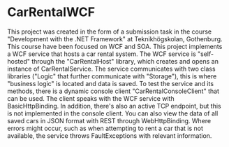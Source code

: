 # CarRentalWCF
This project was created in the form of a submission task in the course "Development with the .NET Framework" at Teknikhögskolan, Gothenburg. This course have been focused on WCF and SOA.
This project implements a WCF service that hosts a car rental system. The WCF service is "self-hosted" through the "CarRentalHost" library, which creates and opens an instance of CarRentalService.
The service communicates with two class libraries ("Logic" that further communicate with "Storage"), this is where "business logic" is located and data is saved.
To test the service and its methods, there is a dynamic console client "CarRentalConsoleClient" that can be used. The client speaks with the WCF service with BasicHttpBinding.
In addition, there's also an active TCP endpoint, but this is not implemented in the console client. You can also view the data of all saved cars in JSON format with REST through WebHttpBinding.
Where errors might occur, such as when attempting to rent a car that is not available, the service throws FaultExceptions with relevant information.
